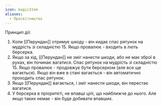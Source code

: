 ```yaml
---
icon: magicItem
aliases:
  - Просвітництва
---
```

Принцип дії:
1. Коли [[Перундан]] отримує шкоду - він кидає спас рятунок на мудрість зі складністю 15. Якщо провалює - входить в лють берсерка.
2. Якщо за хід, [[Перундан]] не зміг нанести шкоди, або не має зброї в руках, він починає вагатися. Спас рятунок на мудрість зі складністю 15. Якщо провалює - продовжує бути берсерком (але все ще вагається). Якщо він вже в стані вагається - він автоматично проходить спас рятунок.
3. Якщо [[Перундан]] вагається, і зміг нанести шкоди, він перестає вагатися.
4. У берсерка в пріоритеті, не впавші цілі, що найближче до нього. Але якщо таких немає - він буде добивати впавших.
